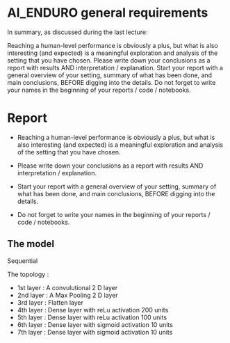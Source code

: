 # AI_ENDURO general requirements

In summary, as discussed during the last lecture:

Reaching a human-level performance is obviously a plus, but what is also interesting (and expected) is a meaningful exploration and analysis of the setting that you have chosen.
Please write down your conclusions as a report with results AND interpretation / explanation.
Start your report with a general overview of your setting, summary of what has been done, and main conclusions, BEFORE digging into the details.
Do not forget to write your names in the beginning of your reports / code / notebooks.

# Report

* Reaching a human-level performance is obviously a plus, but what is also interesting (and expected) is a meaningful exploration and analysis of the setting that you have chosen.

* Please write down your conclusions as a report with results AND interpretation / explanation.

* Start your report with a general overview of your setting, summary of what has been done, and main conclusions, BEFORE digging into the details.

* Do not forget to write your names in the beginning of your reports / code / notebooks.

## The model

Sequential

The topology :

* 1st layer : A convulutional 2 D layer
* 2nd layer : A Max Pooling 2 D layer
* 3rd layer : Flatten layer
* 4th layer : Dense layer with reLu activation 200 units
* 5th layer : Dense layer with reLu activation 100 units
* 6th layer : Dense layer with sigmoid activation 10 units
* 7th layer : Dense layer with sigmoid activation 10 units
